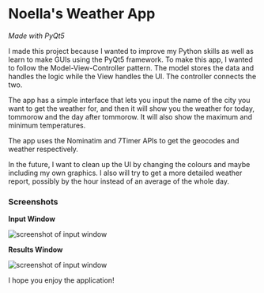 # Noella's Weather App
*Made with PyQt5*

I made this project because I wanted to improve my Python skills as well as learn to make GUIs 
using the PyQt5 framework. To make this app, I wanted to follow the Model-View-Controller pattern.
The model stores the data and handles the logic while the View handles the UI. The controller 
connects the two.

The app has a simple interface that lets you input the name of the city you want to get the
weather for, and then it will show you the weather for today, tommorow and the day after tommorow.
It will also show the maximum and minimum temperatures.

The app uses the Nominatim and 7Timer APIs to get the geocodes and weather respectively.

In the future, I want to clean up the UI by changing the colours and maybe including my own graphics.
I also will try to get a more detailed weather report, possibly by the hour instead of an average of 
the whole day.

### Screenshots
 
**Input Window**
 
![screenshot of input window](https://i.imgur.com/7fWKa22.png)

**Results Window**
 
![screenshot of input window](https://i.imgur.com/ap2ZfUW.png)

I hope you enjoy the application!

